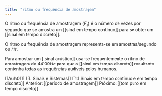 ```yaml
---
title: "ritmo ou frequência de amostragem"
---
```



O ritmo ou frequência de amostragem ($F_s$) é o número de vezes por segundo que se amostra um [[sinal em tempo contínuo]] para se obter um [[sinal em tempo discreto]].

O ritmo ou frequência de amostragem representa-se em amostras/segundo ou $Hz$.

Para amostrar um [[sinal acústico]] usa-se frequentemente o ritmo de amostragem de $44100 Hz$ para que o [[sinal em tempo discreto]] resultante contenha todas as frequências audíveis pelos humanos.

[[Aula01]]
[[1. Sinais e Sistemas]]
[[1.1 Sinais em tempo contínuo e em tempo discreto]]
Anterior: [[período de amostragem]]
Próximo: [[tom puro em tempo discreto]]

